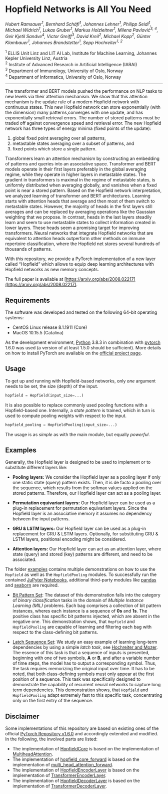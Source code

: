 # Hopfield Networks is All You Need

_Hubert Ramsauer<sup>1</sup>,
Bernhard Schäfl<sup>1</sup>,
Johannes Lehner<sup>1</sup>,
Philipp Seidl<sup>1</sup>,
Michael Widrich<sup>1</sup>,
Lukas Gruber<sup>1</sup>,
Markus Holzleitner<sup>1</sup>,
Milena Pavlović<sup>3, 4</sup>,
Geir Kjetil Sandve<sup>4</sup>,
Victor Greiff<sup>3</sup>,
David Kreil<sup>2</sup>,
Michael Kopp<sup>2</sup>,
Günter Klambauer<sup>1</sup>,
Johannes Brandstetter<sup>1</sup>,
Sepp Hochreiter<sup>1, 2</sup>_

<sup>1</sup> ELLIS Unit Linz and LIT AI Lab, Institute for Machine Learning, Johannes Kepler University Linz, Austria  
<sup>2</sup> Institute of Advanced Research in Artificial Intelligence (IARAI)  
<sup>3</sup> Department of Immunology, University of Oslo, Norway  
<sup>4</sup> Department of Informatics, University of Oslo, Norway  

---

The transformer and BERT models pushed the performance on NLP tasks to new levels via their attention mechanism. We show
that this attention mechanism is the update rule of a modern Hopfield network with continuous states. This new Hopfield
network can store exponentially (with the dimension) many patterns,converges with one update, and has exponentially
small retrieval errors. The number of stored patterns must be traded off against convergence speed and retrieval error.
The new Hopfield network has three types of energy minima (fixed points of the update):

1. global fixed point averaging over all patterns,
2. metastable states averaging over a subset of patterns, and
3. fixed points which store a single pattern.

Transformers learn an attention mechanism by constructing an embedding of patterns and queries into an associative
space. Transformer and BERT models operate in their first layers preferably in the global averaging regime, while they
operate in higher layers in metastable states. The gradient in transformers is maximal in the regime of metastable
states, is uniformly distributed when averaging globally, and vanishes when a fixed point is near a stored pattern.
Based on the Hopfield network interpretation, we analyzed learning of transformer and BERT architectures. Learning starts
with attention heads that average and then most of them switch to metastable states. However, the majority of heads in
the first layers still averages and can be replaced by averaging operations like the Gaussian weighting that we propose.
In contrast, heads in the last layers steadily learn and seem to use metastable states to collect information created in
lower layers. These heads seem a promising target for improving transformers. Neural networks that integrate Hopfield
networks that are equivalent to attention heads outperform other methods on immune repertoire classification, where the
Hopfield net stores several hundreds of thousands of patterns.

With _this_ repository, we provide a PyTorch implementation of a new layer called
“Hopfield” which allows to equip deep learning architectures with Hopfield networks as new memory concepts.

The full paper is available at [https://arxiv.org/abs/2008.02217](https://arxiv.org/abs/2008.02217).

## Requirements

The software was developed and tested on the following 64-bit operating systems:

- CentOS Linux release 8.1.1911 (Core)
- MacOS 10.15.5 (Catalina)

As the development environment, [Python](https://www.python.org) 3.8.3 in combination with [pytorch](https://pytorch.org) 1.6.0 was used (a version of at least 1.5.0 should be sufficient). More details on how to install PyTorch are available on the [official project page](https://pytorch.org).

## Usage

To get up and running with Hopfield-based networks, only <i>one</i> argument needs to be set, the size (depth) of the input.

```python
hopfield = Hopfield(input_size=...)
```

It is also possible to replace commonly used pooling functions with a Hopfield-based one. Internally, a <i>state pattern</i> is trained, which in turn is used to compute pooling weights with respect to the input.

```python
hopfield_pooling = HopfieldPooling(input_size=...)
```

The usage is as <i>simple</i> as with the main module, but equally <i>powerful</i>.

## Examples

Generally, the Hopfield layer is designed to be used to implement or to substitute different layers like:

- <b>Pooling layers:</b> We consider the Hopfield layer as a pooling layer if only one static state (query) pattern exists. Then, it is de facto a pooling over the sequence, which results from the softmax values applied on the stored patterns. Therefore, our Hopfield layer can act as a pooling layer.

- <b>Permutation equivariant layers:</b> Our Hopfield layer can be used as a plug-in replacement for permutation equivariant layers. Since the Hopfield layer is an associative memory it assumes no dependency between the input patterns.

- <b>GRU & LSTM layers:</b> Our Hopfield layer can be used as a plug-in replacement for GRU & LSTM layers. Optionally, for substituting GRU & LSTM layers, positional encoding might be considered.

- <b>Attention layers:</b>  Our Hopfield layer can act as an attention layer, where state (query) and stored (key) patterns are different, and need to be associated.

The folder [examples](examples/) contains multiple demonstrations on how to use the <code>Hopfield</code> as well as the <code>HopfieldPooling</code> modules. To successfully run the contained [JuPyter Notebooks](https://jupyter.org), additional third-party modules like [pandas](https://pandas.pydata.org) and [seaborn](https://seaborn.pydata.org) are required.

- [Bit Pattern Set](examples/bit_pattern_demo.ipynb): The dataset of this demonstration falls into the category of <i>binary classification</i> tasks in the domain of <i>Multiple Instance Learning (MIL)</i> problems. Each bag comprises a collection of bit pattern instances, wheres each instance is a sequence of <b>0s</b> and <b>1s</b>. The positive class has specific bit patterns injected, which are absent in the negative one. This demonstration shows, that <code>Hopfield</code> and <code>HopfieldPooling</code> are capable of learning and filtering each bag with respect to the class-defining bit patterns.

- [Latch Sequence Set](examples/latch_sequence_demo.ipynb): We study an easy example of learning long-term dependencies by using a simple <i>latch task</i>, see [Hochreiter and Mozer](https://link.springer.com/chapter/10.1007/3-540-44668-0_92). The essence of this task is that a sequence of inputs is presented, beginning with one of two symbols, <b>A</b> or <b>B</b>, and after a variable number of time steps, the model has to output a corresponding symbol. Thus, the task requires memorizing the original input over time. It has to be noted, that both class-defining symbols must only appear at the first position of a sequence. This task was specifically designed to demonstrate the capability of recurrent neural networks to capture long term dependencies. This demonstration shows, that <code>Hopfield</code> and <code>HopfieldPooling</code> adapt extremely fast to this specific task, concentrating only on the first entry of the sequence.

## Disclaimer

Some implementations of this repository are based on existing ones of the official [PyTorch Repository v1.6.0](https://github.com/pytorch/pytorch/tree/v1.6.0) and accordingly extended and modified. In the following, the involved parts are listed:

- The implementation of [HopfieldCore](modules/activation.py#L11) is based on the implementation of [MultiheadAttention](https://github.com/pytorch/pytorch/blob/b31f58de6fa8bbda5353b3c77d9be4914399724d/torch/nn/modules/activation.py#L771).
- The implementation of [hopfield_core_forward](modules/functional.py#L8) is based on the implementation of [multi_head_attention_forward](https://github.com/pytorch/pytorch/blob/b31f58de6fa8bbda5353b3c77d9be4914399724d/torch/nn/functional.py#L3854).
- The implementation of [HopfieldEncoderLayer](modules/transformer.py#L12) is based on the implementation of [TransformerEncoderLayer](https://github.com/pytorch/pytorch/blob/b31f58de6fa8bbda5353b3c77d9be4914399724d/torch/nn/modules/transformer.py#L241).
- The implementation of [HopfieldDecoderLayer](modules/transformer.py#L88) is based on the implementation of [TransformerDecoderLayer](https://github.com/pytorch/pytorch/blob/b31f58de6fa8bbda5353b3c77d9be4914399724d/torch/nn/modules/transformer.py#L303).